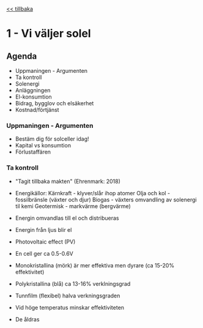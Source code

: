 <a href="README.md"><< tillbaka</a>
# 1 - Vi väljer solel

## Agenda

* Uppmaningen - Argumenten
* Ta kontroll
* Solenergi
* Anläggningen
* El-konsumtion
* Bidrag, bygglov och elsäkerhet
* Kostnad/förtjänst

### Uppmaningen - Argumenten
* Bestäm dig för solceller idag!
* Kapital vs konsumtion
* Förlustaffären

### Ta kontroll
* "Tagit tillbaka makten" (Ehrenmark: 2018)
* Energikällor: 
    Kärnkraft - klyver/slår ihop atomer
    Olja och kol - fossilbränsle (växter och djur)
    Biogas - växters omvandling av solenergi til kemi
    Geotermisk - markvärme (bergvärme)
 
 * Energin omvandlas till el och distribueras 

* Energin från ljus blir el
* Photovoltaic effect (PV)
* En cell ger ca 0.5-0.6V
* Monokristallina (mörk) är mer effektiva men dyrare (ca 15-20% effektivitet)
* Polykristallina (blå) ca 13-16% verklningsgrad
* Tunnfilm (flexibel) halva verkningsgraden
* Vid höge temperatus minskar effektiviteten
* De åldras
